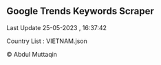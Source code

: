 

## Google Trends Keywords Scraper 
 
Last Update 25-05-2023 , 16:37:42

Country List :
VIETNAM.json



© Abdul Muttaqin 
